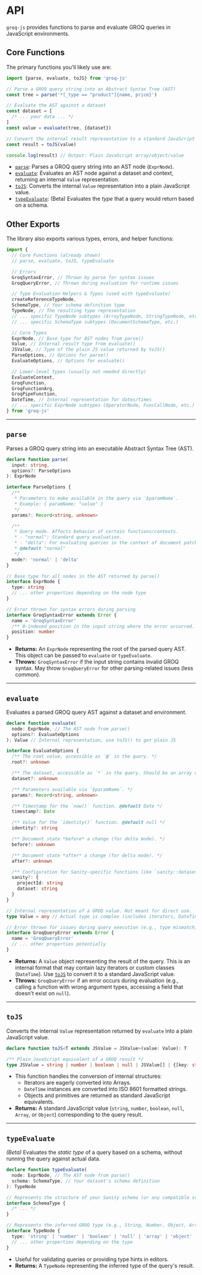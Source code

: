 # API

`groq-js` provides functions to parse and evaluate GROQ queries in JavaScript environments.

## Core Functions

The primary functions you'll likely use are:

```typescript
import {parse, evaluate, toJS} from 'groq-js'

// Parse a GROQ query string into an Abstract Syntax Tree (AST)
const tree = parse('*[_type == "product"]{name, price}')

// Evaluate the AST against a dataset
const dataset = [
  /* ... your data ... */
]
const value = evaluate(tree, {dataset})

// Convert the internal result representation to a standard JavaScript value
const result = toJS(value)

console.log(result) // Output: Plain JavaScript array/object/value
```

- [`parse`](#parse): Parses a GROQ query string into an AST node (`ExprNode`).
- [`evaluate`](#evaluate): Evaluates an AST node against a dataset and context, returning an internal `Value` representation.
- [`toJS`](#tojs): Converts the internal `Value` representation into a plain JavaScript value.
- [`typeEvaluate`](#typeevaluate): (Beta) Evaluates the _type_ that a query would return based on a schema.

## Other Exports

The library also exports various types, errors, and helper functions:

```typescript
import {
  // Core Functions (already shown)
  // parse, evaluate, toJS, typeEvaluate

  // Errors
  GroqSyntaxError, // Thrown by parse for syntax issues
  GroqQueryError, // Thrown during evaluation for runtime issues

  // Type Evaluation Helpers & Types (used with typeEvaluate)
  createReferenceTypeNode,
  SchemaType, // Your schema definition type
  TypeNode, // The resulting type representation
  // ... specific TypeNode subtypes (ArrayTypeNode, StringTypeNode, etc.)
  // ... specific SchemaType subtypes (DocumentSchemaType, etc.)

  // Core Types
  ExprNode, // Base type for AST nodes from parse()
  Value, // Internal result type from evaluate()
  JSValue, // Type of the plain JS value returned by toJS()
  ParseOptions, // Options for parse()
  EvaluateOptions, // Options for evaluate()

  // Lower-level types (usually not needed directly)
  EvaluateContext,
  GroqFunction,
  GroqFunctionArg,
  GroqPipeFunction,
  DateTime, // Internal representation for dates/times
  // ... specific ExprNode subtypes (OperatorNode, FuncCallNode, etc.)
} from 'groq-js'
```

---

## `parse`

Parses a GROQ query string into an executable Abstract Syntax Tree (AST).

```typescript
declare function parse(
  input: string,
  options?: ParseOptions
): ExprNode

interface ParseOptions {
  /**
   * Parameters to make available in the query via `$paramName`.
   * Example: { paramName: "value" }
   */
  params?: Record<string, unknown>

  /**
   * Query mode. Affects behavior of certain functions/contexts.
   * - "normal": Standard query evaluation.
   * - "delta": For evaluating queries in the context of document patches (requires `before` and `after` values in `evaluate` options).
   * @default "normal"
   */
  mode?: 'normal' | 'delta'
}

// Base type for all nodes in the AST returned by parse()
interface ExprNode {
  type: string
  // ... other properties depending on the node type
}

// Error thrown for syntax errors during parsing
interface GroqSyntaxError extends Error {
  name = 'GroqSyntaxError'
  /** 0-indexed position in the input string where the error occurred. */
  position: number
}
```

- **Returns:** An `ExprNode` representing the root of the parsed query AST. This object can be passed to `evaluate` or `typeEvaluate`.
- **Throws:** `GroqSyntaxError` if the input string contains invalid GROQ syntax. May throw `GroqQueryError` for other parsing-related issues (less common).

---

## `evaluate`

Evaluates a parsed GROQ query AST against a dataset and environment.

```typescript
declare function evaluate(
  node: ExprNode, // The AST node from parse()
  options?: EvaluateOptions
): Value // Internal representation, use toJS() to get plain JS

interface EvaluateOptions {
  /** The root value, accessible as `@` in the query. */
  root?: unknown

  /** The dataset, accessible as `*` in the query. Should be an array or iterable. */
  dataset?: unknown

  /** Parameters available via `$paramName`. */
  params?: Record<string, unknown>

  /** Timestamp for the `now()` function. @default Date */
  timestamp?: Date

  /** Value for the `identity()` function. @default null */
  identity?: string

  /** Document state *before* a change (for delta mode). */
  before?: unknown

  /** Document state *after* a change (for delta mode). */
  after?: unknown

  /** Configuration for Sanity-specific functions like `sanity::dataset()`. */
  sanity?: {
    projectId: string
    dataset: string
  }
}

// Internal representation of a GROQ value. Not meant for direct use.
type Value = any // Actual type is complex (includes iterators, DateTime, etc.)

// Error thrown for issues during query execution (e.g., type mismatch, unknown function)
interface GroqQueryError extends Error {
  name = 'GroqQueryError'
  // ... other properties potentially
}

```

- **Returns:** A `Value` object representing the result of the query. This is an internal format that may contain lazy iterators or custom classes (`DateTime`). Use [`toJS`](#tojs) to convert it to a standard JavaScript value.
- **Throws:** `GroqQueryError` if an error occurs during evaluation (e.g., calling a function with wrong argument types, accessing a field that doesn't exist on `null`).

---

## `toJS`

Converts the internal `Value` representation returned by `evaluate` into a plain JavaScript value.

```typescript
declare function toJS<T extends JSValue = JSValue>(value: Value): T

/** Plain JavaScript equivalent of a GROQ result */
type JSValue = string | number | boolean | null | JSValue[] | {[key: string]: JSValue} | string // GROQ DateTime is converted to an ISO 8601 string
```

- This function handles the conversion of internal structures:
  - Iterators are eagerly converted into Arrays.
  - `DateTime` instances are converted into ISO 8601 formatted strings.
  - Objects and primitives are returned as standard JavaScript equivalents.
- **Returns:** A standard JavaScript value (`string`, `number`, `boolean`, `null`, `Array`, or `Object`) corresponding to the query result.

---

## `typeEvaluate`

_(Beta)_ Evaluates the _static type_ of a query based on a schema, without running the query against actual data.

```typescript
declare function typeEvaluate(
  node: ExprNode, // The AST node from parse()
  schema: SchemaType, // Your dataset's schema definition
): TypeNode

// Represents the structure of your Sanity schema (or any compatible schema)
interface SchemaType {
  /* ... */
}

// Represents the inferred GROQ type (e.g., String, Number, Object, Array)
interface TypeNode {
  type: 'string' | 'number' | 'boolean' | 'null' | 'array' | 'object' | 'union' | 'unknown'
  // ... other properties depending on the type
}
```

- Useful for validating queries or providing type hints in editors.
- **Returns:** A `TypeNode` representing the inferred type of the query's result.
